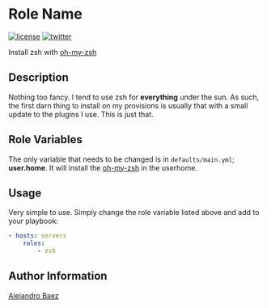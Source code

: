 Role Name
=========
[![license][2i]][2p]
[![twitter][3i]][3p]

Install zsh with [oh-my-zsh][4]

Description
-----------

Nothing too fancy. I tend to use zsh for **everything** under the sun. As such, the first darn thing to install on my provisions is usually that with a small update to the plugins I use. This is just that.

Role Variables
--------------

The only variable that needs to be changed is in `defaults/main.yml`; **user.home**. It will install the [oh-my-zsh][4] in the userhome.

Usage
-----

Very simple to use. Simply change the role variable listed above and add to your playbook:

``` yaml
- hosts: servers
    roles:
        - zsh
```

Author Information
------------------

[Alejandro Baez][1]

[1]: https://keybase.io/baez
[2i]: https://img.shields.io/badge/license-BSD_2-green.svg
[2p]: ./LICENSE
[3i]: https://img.shields.io/badge/twitter-a_baez-blue.svg
[3p]: https://twitter.com/a_baez
[4]: https://github.com/robbyrussell/oh-my-zsh
